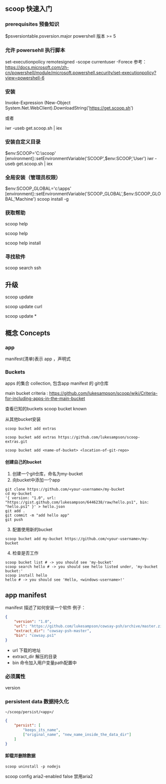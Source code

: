## scoop 快速入门
### prerequisites 预备知识
$psversiontable.psversion.major
powershell 版本 >= 5 

### 允许 powersehll 执行脚本
set-executionpolicy remotesigned -scope currentuser -Forece
参考：https://docs.microsoft.com/zh-cn/powershell/module/microsoft.powershell.security/set-executionpolicy?view=powershell-6

### 安装
Invoke-Expression (New-Object System.Net.WebClient).DownloadString('https://get.scoop.sh')

或者

iwr -useb get.scoop.sh | iex

### 安装自定义目录
$env:SCOOP='C:\scoop'
[environment]::setEnvironmentVariable('SCOOP',$env:SCOOP,'User')
iwr -useb get.scoop.sh | iex

### 全局安装（管理员权限）
$env:SCOOP_GLOBAL='c:\apps'
[environment]::setEnvironmentVariable('SCOOP_GLOBAL',$env:SCOOP_GLOBAL,'Machine')
scoop install -g <app>

### 获取帮助
scoop help

scoop help <command>

scoop help install

### 寻找软件
scoop search ssh

## 升级
scoop update

scoop update curl

scoop update *


## 概念 Concepts
### app
manifest(清单)表示 app ，声明式
### Buckets
apps 的集合 collection, 包含app manifest 的 git仓库

main bucket criteria : https://github.com/lukesampson/scoop/wiki/Criteria-for-including-apps-in-the-main-bucket

查看已知的buckets
scoop bucket known

从其他bucket安装
```shell
scoop bucket add extras

scoop bucket add extras https://github.com/lukesampson/scoop-extras.git

scoop bucket add <name-of-bucket> <location-of-git-repo>
```

#### 创建自己的bucket
1. 创建一个git仓库，命名为my-bucket
2. 向bucket中添加一个app
```shell
git clone https://github.com/<your-username>/my-bucket
cd my-bucket
'{ version: "1.0", url: "https://gist.github.com/lukesampson/6446238/raw/hello.ps1", bin: "hello.ps1" }' > hello.json
git add .
git commit -m "add hello app"
git push
```
3. 配置使用新的bucket
```
scoop bucket add my-bucket https://github.com/<your-username>/my-bucket
```
4. 检查是否工作
```
scoop bucket list # -> you should see 'my-bucket'
scoop search hello # -> you should see hello listed under, 'my-bucket bucket:'
scoop install hello
hello # -> you should see 'Hello, <windows-username>!'
```

## app manifest
manifest 描述了如何安装一个软件
例子：
```json
{
    "version": "1.0",
    "url": "https://github.com/lukesampson/cowsay-psh/archive/master.zip",
    "extract_dir": "cowsay-psh-master",
    "bin": "cowsay.ps1"
}
```
* url 下载的地址
* extract_dir 解压的目录
* bin 命令加入用户变量path配置中

### 必须属性
version


### persistent data 数据持久化
```
~/scoop/persist/<app>/
```
```json
{
    "persist": [
        "keeps_its_name",
        ["original_name", "new_name_inside_the_data_dir"]
    ]
}
```

#### 卸载并删除数据
```
scoop uninstall -p nodejs
```

scoop config aria2-enabled false
禁用aria2